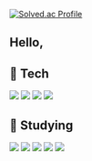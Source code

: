 [![Solved.ac Profile](http://mazassumnida.wtf/api/v2/generate_badge?boj=k906506)](https://solved.ac/k906506/)

## Hello, 

## 🔭 Tech
<img src="https://img.shields.io/badge/C-A8B9CC?style=flat-square&logo=C&logoColor=white"> <img src="https://img.shields.io/badge/C++-00599C?style=flat-square&logo=C%2B%2B&logoColor=white">
<img src="https://img.shields.io/badge/Python-3766AB?style=flat-square&logo=Python&logoColor=white">
<img src="https://img.shields.io/badge/Java-007396?style=flat-square&logo=Java&logoColor=white">

## 🌱 Studying
<img src="https://img.shields.io/badge/HTML-E34F26?style=flat-square&logo=HTML3&logoColor=white"> <img src="https://img.shields.io/badge/CSS-1572B6?style=flat-square&logo=CSS&logoColor=white"> <img src="https://img.shields.io/badge/JavaScript-F7DF1E?style=flat-square&logo=JavaScript&logoColor=white">
<img src="https://img.shields.io/badge/SQLite-003B57?style=flat-square&logo=SQLite&logoColor=white">
<img src="https://img.shields.io/badge/Blockchain-121D33?style=flat-square&logo=Blockchain&logoColor=white">
